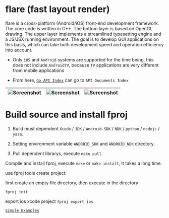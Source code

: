 flare (fast layout render)
===============

flare is a cross-platform (Android/iOS) front-end development framework. The core code is written in C++. The bottom layer is based on OpenGL drawing. The upper layer implements a streamlined typesetting engine and a JS/JSX running environment. The goal is to develop GUI applications on this basis, which can take both development speed and operation efficiency into account.

* Only `iOS` and `Android` systems are supported for the time being, this does not include `AndroidTV`, because `TV` applications are very different from mobile applications

* From here, [`Go API Index`](http://flare.cool/doc/) can go to `API Documents Index`

| ![Screenshot](http://flare.cool/img/0x0ss.jpg) | ![Screenshot](http://flare.cool/img/0x0ss_3.jpg) | ![Screenshot](http://flare.cool/img/0x0ss_4.jpg) |
|--|--|--|


Build source and install fproj
===============

1. Build must dependent `Xcode` / `JDK` / `Android-SDK` / `NDK` / `python` / `nodejs` / `yasm`.

2. Setting environment variable `ANDROID_SDK` and `ANDROID_NDK` directory.

3. Pull dependent librarys, execute `make pull`.

Compile and install fproj, execute `make` or `make install`, It takes a long time.

use fproj tools create project.

first create an empty file directory, then execute in the directory

`fproj init`

export ios xcode project `fproj export ios`


[`Simple Examples`](https://github.com/louis-tru/flare/tree/master/docs/README.md)

